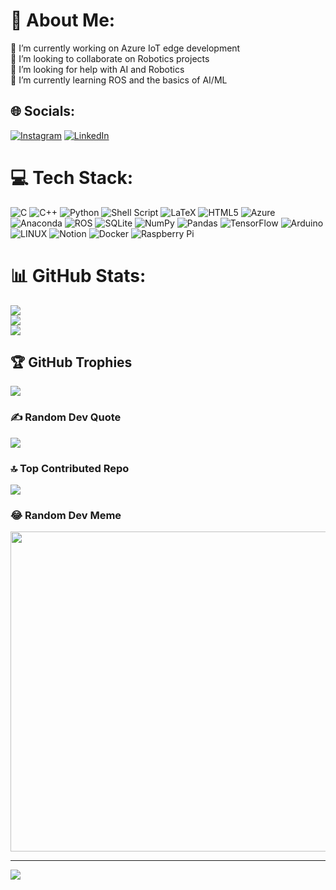 # 💫 About Me:
🔭 I’m currently working on Azure IoT edge development<br>👯 I’m looking to collaborate on Robotics projects<br>🤝 I’m looking for help with AI and Robotics<br>🌱 I’m currently learning ROS and the basics of AI/ML<br>


## 🌐 Socials:
[![Instagram](https://img.shields.io/badge/Instagram-%23E4405F.svg?logo=Instagram&logoColor=white)](https://instagram.com/hey.tnmy) [![LinkedIn](https://img.shields.io/badge/LinkedIn-%230077B5.svg?logo=linkedin&logoColor=white)](https://linkedin.com/in/tanmaya-mohapatra) 

# 💻 Tech Stack:
![C](https://img.shields.io/badge/c-%2300599C.svg?style=plastic&logo=c&logoColor=white) ![C++](https://img.shields.io/badge/c++-%2300599C.svg?style=plastic&logo=c%2B%2B&logoColor=white) ![Python](https://img.shields.io/badge/python-3670A0?style=plastic&logo=python&logoColor=ffdd54) ![Shell Script](https://img.shields.io/badge/shell_script-%23121011.svg?style=plastic&logo=gnu-bash&logoColor=white) ![LaTeX](https://img.shields.io/badge/latex-%23008080.svg?style=plastic&logo=latex&logoColor=white) ![HTML5](https://img.shields.io/badge/html5-%23E34F26.svg?style=plastic&logo=html5&logoColor=white) ![Azure](https://img.shields.io/badge/azure-%230072C6.svg?style=plastic&logo=azure-devops&logoColor=white) ![Anaconda](https://img.shields.io/badge/Anaconda-%2344A833.svg?style=plastic&logo=anaconda&logoColor=white) ![ROS](https://img.shields.io/badge/ros-%230A0FF9.svg?style=plastic&logo=ros&logoColor=white) ![SQLite](https://img.shields.io/badge/sqlite-%2307405e.svg?style=plastic&logo=sqlite&logoColor=white) ![NumPy](https://img.shields.io/badge/numpy-%23013243.svg?style=plastic&logo=numpy&logoColor=white) ![Pandas](https://img.shields.io/badge/pandas-%23150458.svg?style=plastic&logo=pandas&logoColor=white) ![TensorFlow](https://img.shields.io/badge/TensorFlow-%23FF6F00.svg?style=plastic&logo=TensorFlow&logoColor=white) ![Arduino](https://img.shields.io/badge/-Arduino-00979D?style=plastic&logo=Arduino&logoColor=white) ![LINUX](https://img.shields.io/badge/Linux-FCC624?style=plastic&logo=linux&logoColor=black) ![Notion](https://img.shields.io/badge/Notion-%23000000.svg?style=plastic&logo=notion&logoColor=white) ![Docker](https://img.shields.io/badge/docker-%230db7ed.svg?style=plastic&logo=docker&logoColor=white) ![Raspberry Pi](https://img.shields.io/badge/-RaspberryPi-C51A4A?style=plastic&logo=Raspberry-Pi)
# 📊 GitHub Stats:
![](https://github-readme-stats.vercel.app/api?username=ForkingCoder&theme=dark&hide_border=false&include_all_commits=true&count_private=false)<br/>
![](https://github-readme-streak-stats.herokuapp.com/?user=ForkingCoder&theme=dark&hide_border=false)<br/>
![](https://github-readme-stats.vercel.app/api/top-langs/?username=ForkingCoder&theme=dark&hide_border=false&include_all_commits=true&count_private=false&layout=compact)

## 🏆 GitHub Trophies
![](https://github-profile-trophy.vercel.app/?username=ForkingCoder&theme=radical&no-frame=false&no-bg=false&margin-w=4)

### ✍️ Random Dev Quote
![](https://quotes-github-readme.vercel.app/api?type=horizontal&theme=radical)

### 🔝 Top Contributed Repo
![](https://github-contributor-stats.vercel.app/api?username=ForkingCoder&limit=5&theme=dark&combine_all_yearly_contributions=true)

### 😂 Random Dev Meme
<img src="[[https://rm.up.railway.app/](https://www.google.com/url?sa=i&url=https%3A%2F%2Fgithub.com%2Fdailydotdev%2Fmemetoberfest&psig=AOvVaw3utBZE5YtpUz1B6bcyaTS1&ust=1684231803717000&source=images&cd=vfe&ved=0CBEQjRxqFwoTCPiowsSK9_4CFQAAAAAdAAAAABAT)](https://user-images.githubusercontent.com/17226499/195440584-68c3f10c-f1cd-4efa-b45b-231458091d34.png)" width="512px"/>

---
[![](https://visitcount.itsvg.in/api?id=ForkingCoder&icon=0&color=8)](https://visitcount.itsvg.in)

